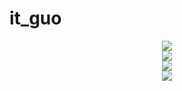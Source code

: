 # it_guo
<div align="center"> <img src="https://github-readme-stats.vercel.app/api?username=it_guo&show_icons=true&theme=tokyonight" /> </div>
<div align="center"> <img src="https://github-readme-stats.vercel.app/api/top-langs/?username=it_guo" /> </div>
<div align="center"> <img src="https://github-readme-streak-stats.herokuapp.com/?user=it_guo" /> </div>
<div align="center"> <img src="https://github-readme-activity-graph.vercel.app/graph?username=it_guo&theme=xcode" /> </div>
